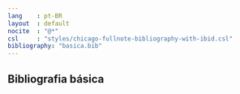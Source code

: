 ```yaml
---
lang    : pt-BR
layout  : default
nocite  : "@*"
csl     : "styles/chicago-fullnote-bibliography-with-ibid.csl"
bibliography: "basica.bib"
---
```


Bibliografia básica
-------------------

